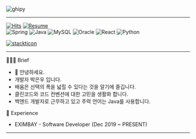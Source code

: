 ![ghipy](https://user-images.githubusercontent.com/50124623/210032601-e6e9eb8c-8cbf-4b3a-8257-932e39d5ae31.gif)

---

[![Hits](https://hits.seeyoufarm.com/api/count/incr/badge.svg?url=https%3A%2F%2Fgithub.com%2Fieunune&count_bg=%23707070&title_bg=%23000000&icon=digitalocean.svg&icon_color=%23E7E7E7&title=hits&edge_flat=false)](https://hits.seeyoufarm.com)
[![Resume](https://img.shields.io/badge/Resume-black?style=flat-square&logo=notion&Lists&logoColor=white)](https://ieunune.notion.site/c1233d4a3eed4342be8db3d8d2335c32)  
![Spring](https://img.shields.io/badge/-Spring-6DB33F?style=flat-square&logo=Spring&logoColor=white)
![Java](https://img.shields.io/badge/JAVA-007396?style=flat-squareelogo=java&logoColor=white)
![MySQL](https://img.shields.io/badge/MySQL-4479A1?style=flat-square&logo=MySQL&logoColor=fff)
![Oracle](https://img.shields.io/badge/oracle-F80000?style=flat-square&logo=oracle&logoColor=white)
![React](https://img.shields.io/badge/React-61DAFB?style=flat-square&logo=react&logoColor=black)
![Python](https://img.shields.io/badge/Python-3776AB?style=flat-square&logo=Python&logoColor=white)

[![stackticon](https://firebasestorage.googleapis.com/v0/b/stackticon-81399.appspot.com/o/images%2F1677042177233?alt=media&token=bf125184-1907-459b-9269-dd30a612f422)](https://github.com/msdio/stackticon)

---

💁🏻‍♂️ Brief
- 👋 안녕하세요.  
- 개발자 박은우 입니다.   
- 배움은 선택의 폭을 넓힐 수 있다는 것을 알기에 즐깁니다.  
- 클린코드와 코드 컨벤션에 대한 고민을 생활화 합니다.
- 백엔드 개발자로 근무하고 있고 주력 언어는 Java를 사용합니다.

💼 Experience
- EXIMBAY - Software Developer (Dec 2019 ~ PRESENT)
--- 
